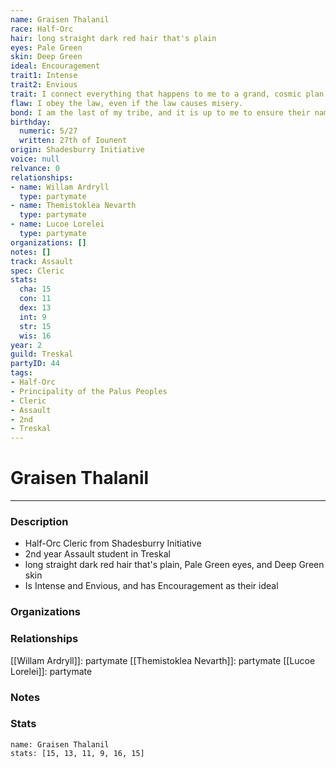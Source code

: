 ```yaml
---
name: Graisen Thalanil
race: Half-Orc
hair: long straight dark red hair that's plain
eyes: Pale Green
skin: Deep Green
ideal: Encouragement
trait1: Intense
trait2: Envious
trait: I connect everything that happens to me to a grand, cosmic plan.
flaw: I obey the law, even if the law causes misery.
bond: I am the last of my tribe, and it is up to me to ensure their names enter legend.
birthday:
  numeric: 5/27
  written: 27th of Iounent
origin: Shadesburry Initiative
voice: null
relvance: 0
relationships:
- name: Willam Ardryll
  type: partymate
- name: Themistoklea Nevarth
  type: partymate
- name: Lucoe Lorelei
  type: partymate
organizations: []
notes: []
track: Assault
spec: Cleric
stats:
  cha: 15
  con: 11
  dex: 13
  int: 9
  str: 15
  wis: 16
year: 2
guild: Treskal
partyID: 44
tags:
- Half-Orc
- Principality of the Palus Peoples
- Cleric
- Assault
- 2nd
- Treskal
---
```

# Graisen Thalanil
---
### Description
- Half-Orc Cleric from Shadesburry Initiative
- 2nd year Assault student in Treskal
- long straight dark red hair that's plain, Pale Green eyes, and Deep Green skin
- Is Intense and Envious, and has Encouragement as their ideal

### Organizations

### Relationships
[[Willam Ardryll]]: partymate
[[Themistoklea Nevarth]]: partymate
[[Lucoe Lorelei]]: partymate

### Notes

### Stats
```statblock
name: Graisen Thalanil
stats: [15, 13, 11, 9, 16, 15]
```